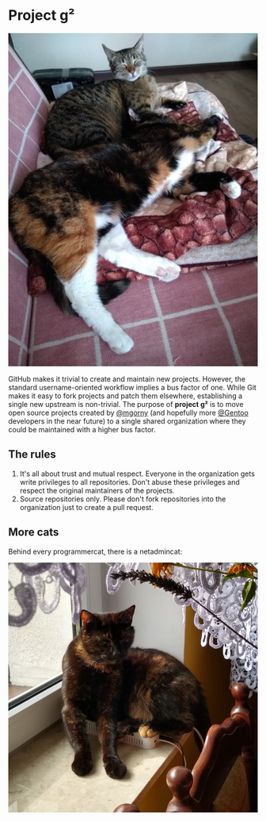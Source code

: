 # Project g²

![Little Ruh and Mr. Gray (cats) working together on g²](https://raw.githubusercontent.com/projg2/.github/master/profile/g2.jpeg)

GitHub makes it trivial to create and maintain new projects.  However,
the standard username-oriented workflow implies a bus factor of one.
While Git makes it easy to fork projects and patch them elsewhere,
establishing a single new upstream is non-trivial.  The purpose
of **project g²** is to move open source projects created by [@mgorny](https://github.com/mgorny/)
(and hopefully more [@Gentoo](https://github.com/gentoo/) developers in the near future) to a single
shared organization where they could be maintained with a higher bus
factor.

## The rules

1. It's all about trust and mutual respect.  Everyone in the organization
   gets write privileges to all repositories.  Don't abuse these
   privileges and respect the original maintainers of the projects.
2. Source repositories only.  Please don't fork repositories into
   the organization just to create a pull request.

## More cats

Behind every programmercat, there is a netadmincat:

![Blackie protecting the router](https://raw.githubusercontent.com/projg2/.github/master/profile/netadmincat.jpeg)
